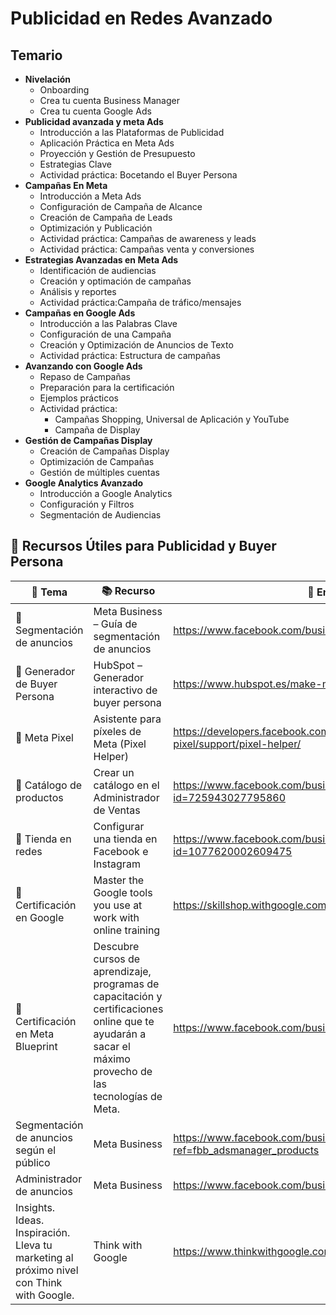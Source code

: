 # Publicidad en Redes Avanzado

## Temario
- **Nivelación**
    - Onboarding
    - Crea tu cuenta Business Manager
    - Crea tu cuenta Google Ads
- **Publicidad avanzada y meta Ads**
    - Introducción a las Plataformas de Publicidad
    - Aplicación Práctica en Meta Ads
    - Proyección y Gestión de Presupuesto
    - Estrategias Clave
    - Actividad práctica: Bocetando el Buyer Persona
- **Campañas En Meta**
    - Introducción a Meta Ads
    - Configuración de Campaña de Alcance
    - Creación de Campaña de Leads
    - Optimización y Publicación
    - Actividad práctica: Campañas de awareness y leads
    - Actividad práctica: Campañas venta y conversiones
- **Estrategias Avanzadas en Meta Ads**
    - Identificación de audiencias
    - Creación y optimación de campañas
    - Análisis y reportes
    - Actividad práctica:Campaña de tráfico/mensajes 
- **Campañas en Google Ads**
    - Introducción a las Palabras Clave
    - Configuración de una Campaña
    - Creación y Optimización de Anuncios de Texto
    - Actividad práctica: Estructura de campañas
- **Avanzando con Google Ads**
    - Repaso de Campañas
    - Preparación para la certificación
    - Ejemplos prácticos
    - Actividad práctica:
        - Campañas Shopping, Universal de Aplicación y YouTube
        - Campaña de Display
- **Gestión de Campañas Display**
    - Creación de Campañas Display
    - Optimización de Campañas
    - Gestión de múltiples cuentas
- **Google Analytics Avanzado**
    - Introducción a Google Analytics
    - Configuración y Filtros
    - Segmentación de Audiencias    

## 🧠 Recursos Útiles para Publicidad y Buyer Persona

| 📌 Tema | 📚 Recurso | 🔗 Enlace |
|--------|------------|----------|
| 🎯 Segmentación de anuncios | Meta Business – Guía de segmentación de anuncios | https://www.facebook.com/business/ads/ad-targeting |
| 👤 Generador de Buyer Persona | HubSpot – Generador interactivo de buyer persona | https://www.hubspot.es/make-my-persona |
| 🧩 Meta Pixel | Asistente para píxeles de Meta (Pixel Helper) | https://developers.facebook.com/docs/meta-pixel/support/pixel-helper/ |
| 🛒 Catálogo de productos | Crear un catálogo en el Administrador de Ventas | https://www.facebook.com/business/help/1275400645914358?id=725943027795860 |
| 🏬 Tienda en redes | Configurar una tienda en Facebook e Instagram | https://www.facebook.com/business/help/268860861184453?id=1077620002609475 |
| 🏢 Certificación en Google | Master the Google tools you use at work with online training | https://skillshop.withgoogle.com/ |
| 🚀 Certificación en Meta Blueprint | Descubre cursos de aprendizaje, programas de capacitación y certificaciones online que te ayudarán a sacar el máximo provecho de las tecnologías de Meta. | https://www.facebook.com/business/learn |
| Segmentación de anuncios según el público | Meta Business | https://www.facebook.com/business/ads/ad-targeting?ref=fbb_adsmanager_products | 
| Administrador de anuncios | Meta Business | https://www.facebook.com/business/tools/ads-manager/tips |
| Insights. Ideas. Inspiración. Lleva tu marketing al próximo nivel con Think with Google. | Think with Google | https://www.thinkwithgoogle.com/intl/es-419/ |